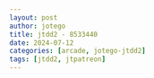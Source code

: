 ```yaml
---
layout: post
author: jotego
title: jtdd2 - 8533440
date: 2024-07-12
categories: [arcade, jotego-jtdd2]
tags: [jtdd2, jtpatreon]
---
```


